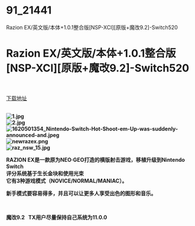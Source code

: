 # 91_21441
Razion EX/英文版/本体+1.0.1整合版[NSP-XCI][原版+魔改9.2]-Switch520
# Razion EX/英文版/本体+1.0.1整合版[NSP-XCI][原版+魔改9.2]-Switch520
 <br/></br>
[下载地址](https://www.switch520.cc/article/21441 "下载地址")
<br/></br>

<p><strong><img title="1.jpg" src="https://www.switch520.cc/muke_img/2021_08_20_ff72eded6655b.jpg" alt="1.jpg"></strong><br>
<strong><img title="2.jpg" src="https://www.switch520.cc/muke_img/2021_08_20_449dc731362ef.jpg" alt="2.jpg"></strong><br>
<strong><img title="1620501354_Nintendo-Switch-Hot-Shoot-em-Up-was-suddenly-announced-and.jpeg" src="https://www.switch520.cc/muke_img/2021_08_20_457563e1a28d8.jpeg" alt="1620501354_Nintendo-Switch-Hot-Shoot-em-Up-was-suddenly-announced-and.jpeg"></strong><br>
<strong><img title="newrazex.png" src="https://www.switch520.cc/muke_img/2021_08_20_eacdf17bf5333.png" alt="newrazex.png"></strong><br>
<strong><img title="raz_nsw_15.jpg" src="https://www.switch520.cc/muke_img/2021_08_20_2b1221e60b469.jpg" alt="raz_nsw_15.jpg">&nbsp;</strong></p>
<p><strong>RAZION EX是一款原为NEO·GEO打造的横版射击游戏，移植升级到Nintendo Switch</strong><br>
<strong>评分系统基于生长金块和使用光束</strong><br>
<strong>它有3种游戏模式（NOVICE/NORMAL/MANIAC）。</strong></p>
<p><strong>新手模式要容易得多，并且可以让更多人享受出色的图形和音乐。</strong></p>
<p>&nbsp;</p>
<p><strong>魔改9.2 &nbsp;&nbsp;TX用户尽量保持自己系统为11.0.0</strong></p>
